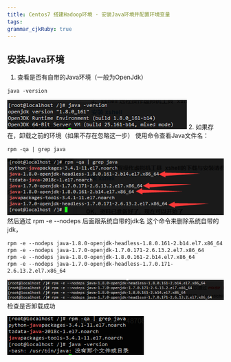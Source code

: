 ```yaml
---
title: Centos7 搭建Hadoop环境 - 安装Java环境并配置环境变量
tags: 
grammar_cjkRuby: true
---
```


## 安装Java环境
1. 查看是否有自带的Java环境（一般为OpenJdk）
``` shell?linenums
java -version
```
![返回结果][1]
2. 如果存在，卸载之前的环境（如果不存在忽略这一步）
使用命令查看Java文件名：
``` shell?linenums
rpm -qa | grep java
```
![返回结果][2]
然后通过    rpm -e --nodeps   后面跟系统自带的jdk名    这个命令来删除系统自带的jdk，
``` shell?linenums
rpm -e --nodeps java-1.8.0-openjdk-headless-1.8.0.161-2.b14.el7.x86_64
rpm -e --nodeps java-1.7.0-openjdk-1.7.0.171-2.6.13.2.el7.x86_64
rpm -e --nodeps java-1.8.0-openjdk-1.8.0.161-2.b14.el7.x86_64
rpm -e --nodeps java-1.7.0-openjdk-headless-1.7.0.171-2.6.13.2.el7.x86_64
```
![卸载openjdk][3]
检查是否卸载成功

![成功][4]


  [1]: ./images/1536222039255.jpg
  [2]: ./images/1536222266579.jpg
  [3]: ./images/1536222487086.jpg
  [4]: ./images/1536222574189.jpg